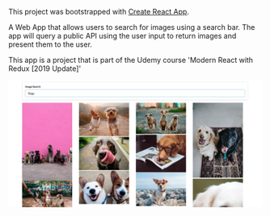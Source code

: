 This project was bootstrapped with [Create React App](https://github.com/facebook/create-react-app).

A Web App that allows users to search for images using a search bar. The app will query a public API using the user input to return images and present them to the user.

This app is a project that is part of the Udemy course 'Modern React with Redux [2019 Update]'

<p align="center">
    <img src="public/dogs.png" width="1000" title="dogs">
</p>
